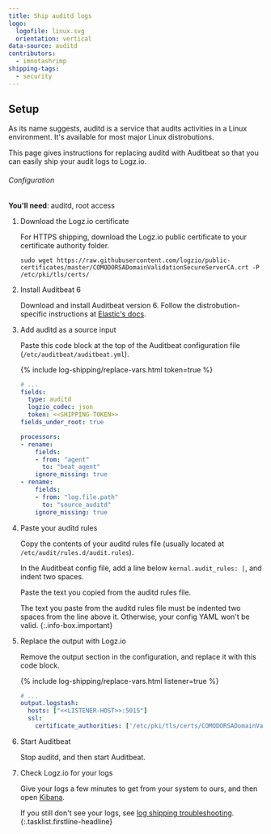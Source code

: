 ```yaml
---
title: Ship auditd logs
logo:
  logofile: linux.svg
  orientation: vertical
data-source: auditd
contributors:
  - imnotashrimp
shipping-tags:
  - security
---
```


## Setup

As its name suggests, auditd is a service that audits activities in a Linux environment.
It's available for most major Linux distrobutions.

This page gives instructions for replacing auditd with Auditbeat
so that you can easily ship your audit logs to Logz.io.

###### Configuration

**You'll need**:
auditd,
root access

1.  Download the Logz.io certificate

    For HTTPS shipping, download the Logz.io public certificate to your certificate authority folder.

    ```shell
    sudo wget https://raw.githubusercontent.com/logzio/public-certificates/master/COMODORSADomainValidationSecureServerCA.crt -P /etc/pki/tls/certs/
    ```

2.  Install Auditbeat 6

    Download and install Auditbeat version 6.
    Follow the distrobution-specific instructions at
    [Elastic's docs](https://www.elastic.co/guide/en/beats/auditbeat/6.0/auditbeat-installation.html).


3.  Add auditd as a source input

    Paste this code block
    at the top of the Auditbeat configuration file (`/etc/auditbeat/auditbeat.yml`).

    {% include log-shipping/replace-vars.html token=true %}

    ```yaml
    # ...
    fields:
      type: auditd
      logzio_codec: json
      token: <<SHIPPING-TOKEN>>
    fields_under_root: true

    processors:
    - rename:
        fields:
        - from: "agent"
          to: "beat_agent"
        ignore_missing: true
    - rename:
        fields:
        - from: "log.file.path"
          to: "source_auditd"
        ignore_missing: true
    ```

4.  Paste your auditd rules

    Copy the contents of your auditd rules file
    (usually located at `/etc/audit/rules.d/audit.rules`).

    In the Auditbeat config file,
    add a line below `kernal.audit_rules: |`,
    and indent two spaces.

    Paste the text you copied from the auditd rules file.

    The text you paste from the auditd rules file
    must be indented two spaces from the line above it.
    Otherwise, your config YAML won't be valid.
    {:.info-box.important}

5.  Replace the output with Logz.io

    Remove the output section in the configuration,
    and replace it with this code block.

    {% include log-shipping/replace-vars.html listener=true %}

    ```yaml
    # ...
    output.logstash:
      hosts: ["<<LISTENER-HOST>>:5015"]
      ssl:
        certificate_authorities: ['/etc/pki/tls/certs/COMODORSADomainValidationSecureServerCA.crt']
    ```

6.  Start Auditbeat

    Stop auditd, and then start Auditbeat.

7.  Check Logz.io for your logs

    Give your logs a few minutes to get from your system to ours, and then open [Kibana](https://app.logz.io/#/dashboard/kibana).

    If you still don't see your logs, see [log shipping troubleshooting]({{site.baseurl}}/user-guide/log-shipping/log-shipping-troubleshooting.html).
{:.tasklist.firstline-headline}